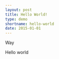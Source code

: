 ```yaml
---
layout: post
title: Hello World!
type: demo
shortname: hello-world
date: 2015-01-01
---
```


Way

Hello world
